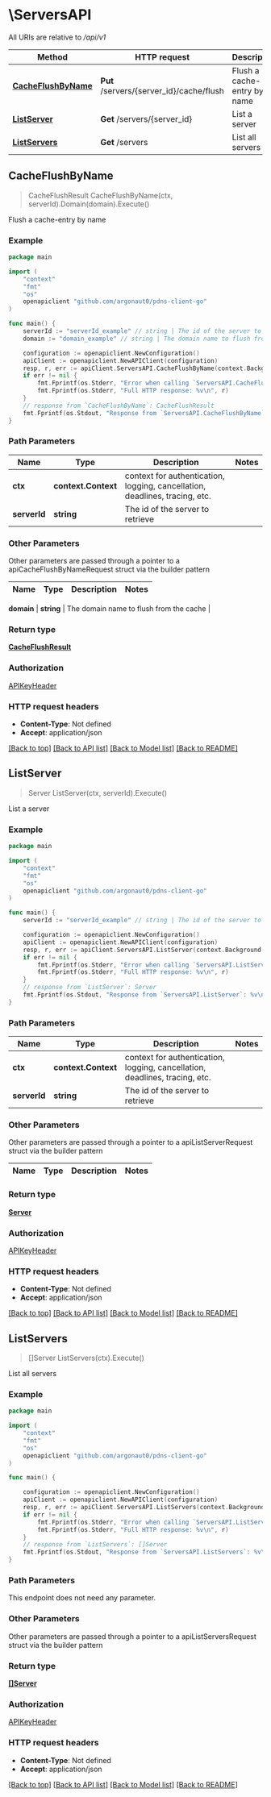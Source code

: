 # \ServersAPI

All URIs are relative to */api/v1*

Method | HTTP request | Description
------------- | ------------- | -------------
[**CacheFlushByName**](ServersAPI.md#CacheFlushByName) | **Put** /servers/{server_id}/cache/flush | Flush a cache-entry by name
[**ListServer**](ServersAPI.md#ListServer) | **Get** /servers/{server_id} | List a server
[**ListServers**](ServersAPI.md#ListServers) | **Get** /servers | List all servers



## CacheFlushByName

> CacheFlushResult CacheFlushByName(ctx, serverId).Domain(domain).Execute()

Flush a cache-entry by name

### Example

```go
package main

import (
	"context"
	"fmt"
	"os"
	openapiclient "github.com/argonaut0/pdns-client-go"
)

func main() {
	serverId := "serverId_example" // string | The id of the server to retrieve
	domain := "domain_example" // string | The domain name to flush from the cache

	configuration := openapiclient.NewConfiguration()
	apiClient := openapiclient.NewAPIClient(configuration)
	resp, r, err := apiClient.ServersAPI.CacheFlushByName(context.Background(), serverId).Domain(domain).Execute()
	if err != nil {
		fmt.Fprintf(os.Stderr, "Error when calling `ServersAPI.CacheFlushByName``: %v\n", err)
		fmt.Fprintf(os.Stderr, "Full HTTP response: %v\n", r)
	}
	// response from `CacheFlushByName`: CacheFlushResult
	fmt.Fprintf(os.Stdout, "Response from `ServersAPI.CacheFlushByName`: %v\n", resp)
}
```

### Path Parameters


Name | Type | Description  | Notes
------------- | ------------- | ------------- | -------------
**ctx** | **context.Context** | context for authentication, logging, cancellation, deadlines, tracing, etc.
**serverId** | **string** | The id of the server to retrieve | 

### Other Parameters

Other parameters are passed through a pointer to a apiCacheFlushByNameRequest struct via the builder pattern


Name | Type | Description  | Notes
------------- | ------------- | ------------- | -------------

 **domain** | **string** | The domain name to flush from the cache | 

### Return type

[**CacheFlushResult**](CacheFlushResult.md)

### Authorization

[APIKeyHeader](../README.md#APIKeyHeader)

### HTTP request headers

- **Content-Type**: Not defined
- **Accept**: application/json

[[Back to top]](#) [[Back to API list]](../README.md#documentation-for-api-endpoints)
[[Back to Model list]](../README.md#documentation-for-models)
[[Back to README]](../README.md)


## ListServer

> Server ListServer(ctx, serverId).Execute()

List a server

### Example

```go
package main

import (
	"context"
	"fmt"
	"os"
	openapiclient "github.com/argonaut0/pdns-client-go"
)

func main() {
	serverId := "serverId_example" // string | The id of the server to retrieve

	configuration := openapiclient.NewConfiguration()
	apiClient := openapiclient.NewAPIClient(configuration)
	resp, r, err := apiClient.ServersAPI.ListServer(context.Background(), serverId).Execute()
	if err != nil {
		fmt.Fprintf(os.Stderr, "Error when calling `ServersAPI.ListServer``: %v\n", err)
		fmt.Fprintf(os.Stderr, "Full HTTP response: %v\n", r)
	}
	// response from `ListServer`: Server
	fmt.Fprintf(os.Stdout, "Response from `ServersAPI.ListServer`: %v\n", resp)
}
```

### Path Parameters


Name | Type | Description  | Notes
------------- | ------------- | ------------- | -------------
**ctx** | **context.Context** | context for authentication, logging, cancellation, deadlines, tracing, etc.
**serverId** | **string** | The id of the server to retrieve | 

### Other Parameters

Other parameters are passed through a pointer to a apiListServerRequest struct via the builder pattern


Name | Type | Description  | Notes
------------- | ------------- | ------------- | -------------


### Return type

[**Server**](Server.md)

### Authorization

[APIKeyHeader](../README.md#APIKeyHeader)

### HTTP request headers

- **Content-Type**: Not defined
- **Accept**: application/json

[[Back to top]](#) [[Back to API list]](../README.md#documentation-for-api-endpoints)
[[Back to Model list]](../README.md#documentation-for-models)
[[Back to README]](../README.md)


## ListServers

> []Server ListServers(ctx).Execute()

List all servers

### Example

```go
package main

import (
	"context"
	"fmt"
	"os"
	openapiclient "github.com/argonaut0/pdns-client-go"
)

func main() {

	configuration := openapiclient.NewConfiguration()
	apiClient := openapiclient.NewAPIClient(configuration)
	resp, r, err := apiClient.ServersAPI.ListServers(context.Background()).Execute()
	if err != nil {
		fmt.Fprintf(os.Stderr, "Error when calling `ServersAPI.ListServers``: %v\n", err)
		fmt.Fprintf(os.Stderr, "Full HTTP response: %v\n", r)
	}
	// response from `ListServers`: []Server
	fmt.Fprintf(os.Stdout, "Response from `ServersAPI.ListServers`: %v\n", resp)
}
```

### Path Parameters

This endpoint does not need any parameter.

### Other Parameters

Other parameters are passed through a pointer to a apiListServersRequest struct via the builder pattern


### Return type

[**[]Server**](Server.md)

### Authorization

[APIKeyHeader](../README.md#APIKeyHeader)

### HTTP request headers

- **Content-Type**: Not defined
- **Accept**: application/json

[[Back to top]](#) [[Back to API list]](../README.md#documentation-for-api-endpoints)
[[Back to Model list]](../README.md#documentation-for-models)
[[Back to README]](../README.md)

